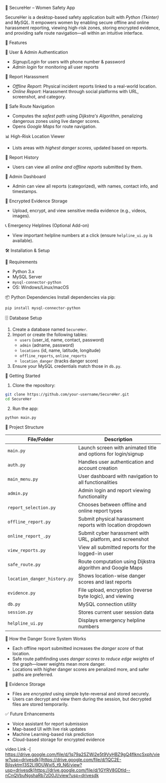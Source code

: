 🔐 SecureHer – Women Safety App

SecureHer is a desktop-based safety application built with *Python (Tkinter)* and *MySQL*. It empowers women by enabling secure offline and online harassment reporting, viewing high-risk zones, storing encrypted evidence, and providing safe route navigation—all within an intuitive interface.

📌 Features

 👥 User & Admin Authentication
- *Signup/Login* for users with phone number & password
- *Admin login* for monitoring all user reports

 📝 Report Harassment
- *Offline Report*: Physical incident reports linked to a real-world location.
- *Online Report*: Harassment through social platforms with URL, screenshot, and category.

📍 Safe Route Navigation
- Computes the *safest path* using *Dijkstra's Algorithm*, penalizing dangerous zones using live danger scores.
- Opens *Google Maps* for route navigation.

 📊 High-Risk Location Viewer
- Lists areas with *highest danger scores*, updated based on reports.

 🧾 Report History
- Users can view all *online and offline reports* submitted by them.

 🧠 Admin Dashboard
- Admin can view all reports (categorized), with names, contact info, and timestamps.

 🔐 Encrypted Evidence Storage
- Upload, encrypt, and view sensitive media evidence (e.g., videos, images).

 📞 Emergency Helplines (Optional Add-on)
- View important helpline numbers at a click (ensure `helpline_ui.py` is available).

 🛠️ Installation & Setup

 🔧 Requirements
- Python 3.x
- MySQL Server
- `mysql-connector-python`
- OS: Windows/Linux/macOS

 📦 Python Dependencies
Install dependencies via pip:
```bash
pip install mysql-connector-python
```

 🗄️ Database Setup
1. Create a database named `SecureHer`.
2. Import or create the following tables:
   - `users` (user_id, name, contact, password)
   - `admin` (adname, password)
   - `locations` (id, name, latitude, longitude)
   - `offline_reports`, `online_reports`
   - `location_danger` (tracks danger score)
3. Ensure your MySQL credentials match those in `db.py`.

🚀 Getting Started
1. Clone the repository:
```bash
git clone https://github.com/your-username/SecureHer.git
cd SecureHer
```
2. Run the app:
```bash
python main.py
```
 🧭 Project Structure

| File/Folder              | Description |
|--------------------------|-------------|
| `main.py`                | Launch screen with animated title and options for login/signup |
| `auth.py`                | Handles user authentication and account creation |
| `main_menu.py`           | User dashboard with navigation to all functionalities |
| `admin.py`               | Admin login and report viewing functionality |
| `report_selection.py`    | Chooses between offline and online report types |
| `offline_report.py`      | Submit physical harassment reports with location dropdown |
| `online_report_.py`      | Submit cyber harassment with URL, platform, and screenshot |
| `view_reports.py`        | View all submitted reports for the logged-in user |
| `safe_route.py`          | Route computation using Dijkstra algorithm and Google Maps |
| `location_danger_history.py` | Shows location-wise danger scores and last reports |
| `evidence.py`            | File upload, encryption (reverse byte logic), and viewing |
| `db.py`                  | MySQL connection utility |
| `session.py`         | Stores current user session data |
| `helpline_ui.py`  | Displays emergency helpline numbers |

 🧠 How the Danger Score System Works

- Each offline report submitted increases the *danger score* of that location.
- Safe route pathfinding uses *danger scores to reduce edge weights* of the graph—lower weights mean more danger.
- Locations with higher danger scores are penalized more, and safer paths are preferred.

 🔐 Evidence Storage

- Files are *encrypted* using simple byte-reversal and stored securely.
- Users can decrypt and view them during the session, but decrypted files are stored temporarily.

 ✅ Future Enhancements
- Voice assistant for report submission
- Map-based UI with live risk updates
- Machine Learning-based risk prediction
- Cloud-based storage for encrypted evidence




video Link -[ https://drive.google.com/file/d/1q79a2SZWi2e5t9VyHBZ9gQ4flkncSxph/view?usp=drivesdk](https://drive.google.com/file/d/1QC2E-Bjlsvktm13S2Ll9DUWxi5_t9_N6/view?usp=drivesdk)https://drive.google.com/file/d/1GYRV8GDtId--nCnQVbuNgshaRb7zD0Jl/view?usp=drivesdk
